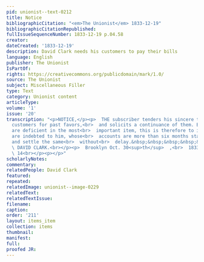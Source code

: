 ```yaml
---
pid: unionist--text-0212
title: Notice
bibliographicCitation: "<em>The Unionist</em> 1833-12-19"
bibliographicCitationRepublished: 
fullIssueSequenceNumber: 1833-12-19 p.04.58
creator: 
dateCreated: '1833-12-19'
description: David Clark needs his customers to pay their bills
language: English
publisher: The Unionist
IsPartOf: 
rights: https://creativecommons.org/publicdomain/mark/1.0/
source: The Unionist
subject: Miscellaneous Filler
type: Text
category: Unionist content
articleType: 
volume: '1'
issue: '20'
transcription: "<p>NOTICE,</p><p>  THE subscriber tenders his sincere thanks to his
  customers for past favors,<br>  and solicits a continuance of them. But as many
  are deficient in the most<br>  important item, this is therefore to invite all who
  are indebted to him, whose<br>  accounts are more than six months standing, to call
  and settle the same<br>  without<br>  delay.&nbsp;&nbsp;&nbsp;&nbsp;&nbsp;&nbsp;&nbsp;&nbsp;&nbsp;&nbsp;&nbsp;&nbsp;&nbsp;&nbsp;&nbsp;&nbsp;&nbsp;&nbsp;&nbsp;&nbsp;<br>
  \ DAVID CLARK.<br></p><p>  Brooklyn Oct. 30<sup>th</sup>  ,<br>  1833&nbsp;&nbsp;&nbsp;&nbsp;&nbsp;&nbsp;&nbsp;&nbsp;&nbsp;&nbsp;&nbsp;&nbsp;&nbsp;&nbsp;&nbsp;&nbsp;&nbsp;&nbsp;&nbsp;&nbsp;&nbsp;&nbsp;&nbsp;&nbsp;&nbsp;&nbsp;&nbsp;&nbsp;&nbsp;&nbsp;&nbsp;&nbsp;&nbsp;&nbsp;&nbsp;&nbsp;&nbsp;&nbsp;&nbsp;&nbsp;&nbsp;&nbsp;&nbsp;&nbsp;&nbsp;&nbsp;&nbsp;&nbsp;&nbsp;&nbsp;&nbsp;&nbsp;&nbsp;&nbsp;&nbsp;&nbsp;<br>
  \ 14<br></p><p></p>"
scholarlyNotes: 
commentary: 
relatedPeople: David Clark
featured: 
repeated: 
relatedImage: unionist--image-0229
relatedText: 
relatedTextIssue: 
filename: 
caption: 
order: '211'
layout: items_item
collection: items
thumbnail: 
manifest: 
full: 
proofed JR: 
---
```

